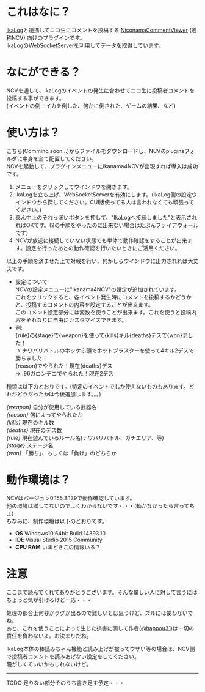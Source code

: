 # これはなに？  
[IkaLog](https://github.com/hasegaw/IkaLog)と連携してニコ生にコメントを投稿する
[NiconamaCommentViewer](http://www.posite-c.com/application/ncv/) (通称NCV) 向けのプラグインです。   
IkaLogのWebSocketServerを利用してデータを取得しています。  
  
# なにができる？  
NCVを通して、IkaLogのイベントの発生に合わせてニコ生に投稿者コメントを投稿する事ができます。  
(イベントの例：イカを倒した、何かに倒された、ゲームの結果、など)  
# 使い方は？  
こちら(Comming soon...)からファイルをダウンロードし、NCVのpluginsフォルダに中身を全て配置してください。  
NCVを起動して、プラグインメニューにIkanama4NCVが出現すれば導入は成功です。  
1. メニューをクリックしてウインドウを開きます。  
2. IkaLogを立ち上げ、WebSocketServerを有効にします。(IkaLog側の設定ウインドウから探してください。CUI版使ってる人は言われなくても頑張ってください。)
3. 真ん中上のそれっぽいボタンを押して、"IkaLogへ接続しました"と表示されればOKです。(2の手順をやったのに出来ない場合はたぶんファイアウォールです)
4. NCVが放送に接続していない状態でも単体で動作確認をすることが出来ます。設定を行ったあとの動作確認を行いたいときにご活用ください。

  以上の手順を済ませた上で対戦を行い、何かしらウインドウに出力されれば大丈夫です。

- 設定について  
NCVの設定メニューに"Ikanama4NCV"の設定が追加されています。  
これをクリックすると、各イベント発生時にコメントを投稿するかどうかと、投稿するコメントの内容を設定することが出来ます。  
このコメント設定部分には変数を使うことが出来ます。これを使うと投稿内容をそれなりに自由にカスタマイズできます。   
- 例:  
 {rule}の{stage}で{weapon}を使って{kills}キル{deaths}デスで{won}ました！  
 -> ナワバリバトルのホッケふ頭でホットブラスターを使って4キル2デスで勝ちました！  
 {reason}でやられた！現在{deaths}デス  
 -> .96ガロンデコでやられた！現在2デス  

 種類は以下のとおりです。(特定のイベントでしか使えないものもあります。どれがどうだったかは今後追加します。。。)  
  
*{weapon}* 自分が使用している武器名   
*{reason}* 何によってやられたか  
*{kills}* 現在のキル数  
*{deaths}* 現在のデス数  
*{rule}* 現在遊んでいるルール名(ナワバリバトル、ガチエリア、等)  
*{stage}* ステージ名  
*{won}* 「勝ち」、もしくは「負け」のどちらか  
  
# 動作環境は？  
NCVはバージョン0.155.3.139で動作確認しています。  
他の環境は試してないのでよくわからないです・・・(動かなかったら言ってちょ)  
ちなみに、制作環境は以下のとおりです。  
- **OS** Windows10 64bit Build 14393.10
- **IDE** Visual Studio 2015 Community  
- **CPU RAM** いまどきこの情報いる？

# 注意  
ここまで読んでくれてありがとうございます。そんな優しい人に対して言うにはちょっと気が引けるけど一応・・・

処理の都合上何秒かラグが出るので難しいとは思うけど、ズルには使わないでね。  
あと、これを使うことによって生じた損害に関して作者([@happou31](https://twitter.com/happou31))は一切の責任を負わないよ。お決まりだね。  

IkaLog本体の棒読みちゃん機能と読み上げが被ってウザい等の場合は、NCV側で投稿者コメントを読みあげない設定をしてください。  
騒がしくていいかもしれないけど。  

-----
TODO 足りない部分そのうち書き足す予定・・・